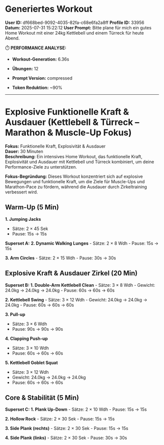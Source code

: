 # Generiertes Workout
**User ID:** df668bed-9092-4035-82fa-c68e6fa2a8ff
**Profile ID:** 33956
**Datum:** 2025-07-31 15:22:12
**User Prompt:** Bitte plane für mich ein gutes Home Workout mit einer 24kg Kettlebell und einem Türreck für heute Abend.


⏱️  **PERFORMANCE ANALYSE:**
- **Workout-Generation:** 6.36s
- **Übungen:** 12
- **Prompt Version:** compressed

- **Token Reduktion:** ~90%

---

# Explosive Funktionelle Kraft & Ausdauer (Kettlebell & Türreck – Marathon & Muscle-Up Fokus) 

**Fokus:** Funktionelle Kraft, Explosivität & Ausdauer  
**Dauer:** 30 Minuten  
**Beschreibung:** Ein intensives Home Workout, das funktionelle Kraft, Explosivität und Ausdauer mit Kettlebell und Türreck kombiniert, um deine Performance-Ziele zu unterstützen.

**Fokus-Begründung:** Dieses Workout konzentriert sich auf explosive Bewegungen und funktionelle Kraft, um die Ziele für Muscle-Ups und Marathon-Pace zu fördern, während die Ausdauer durch Zirkeltraining verbessert wird.
## Warm-Up (5 Min)

**1. Jumping Jacks**
   - Sätze: 2 × 45 Sek
   - Pause: 15s → 15s

**Superset A:**
  **2. Dynamic Walking Lunges**
     - Sätze: 2 × 8 Wdh
     - Pause: 15s → 15s

  **3. Arm Circles**
     - Sätze: 2 × 15 Wdh
     - Pause: 30s → 30s


## Explosive Kraft & Ausdauer Zirkel (20 Min)

**Superset B:**
  **1. Double-Arm Kettlebell Clean**
     - Sätze: 3 × 8 Wdh
     - Gewicht: 24.0kg → 24.0kg → 24.0kg
     - Pause: 60s → 60s → 60s

  **2. Kettlebell Swing**
     - Sätze: 3 × 12 Wdh
     - Gewicht: 24.0kg → 24.0kg → 24.0kg
     - Pause: 60s → 60s → 60s

**3. Pull-up**
   - Sätze: 3 × 6 Wdh
   - Pause: 90s → 90s → 90s

**4. Clapping Push-up**
   - Sätze: 3 × 10 Wdh
   - Pause: 60s → 60s → 60s

**5. Kettlebell Goblet Squat**
   - Sätze: 3 × 12 Wdh
   - Gewicht: 24.0kg → 24.0kg → 24.0kg
   - Pause: 60s → 60s → 60s


## Core & Stabilität (5 Min)

**Superset C:**
  **1. Plank Up-Down**
     - Sätze: 2 × 10 Wdh
     - Pause: 15s → 15s

  **2. Hollow Rock**
     - Sätze: 2 × 30 Sek
     - Pause: 15s → 15s

  **3. Side Plank (rechts)**
     - Sätze: 2 × 30 Sek
     - Pause: 15s → 15s

  **4. Side Plank (links)**
     - Sätze: 2 × 30 Sek
     - Pause: 30s → 30s



